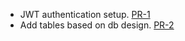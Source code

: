 - JWT authentication setup. [PR-1](https://github.com/SERGIOALGO/bit4care-api/pull/1)
- Add tables based on db design. [PR-2](https://github.com/SERGIOALGO/bit4care-api/pull/2)
